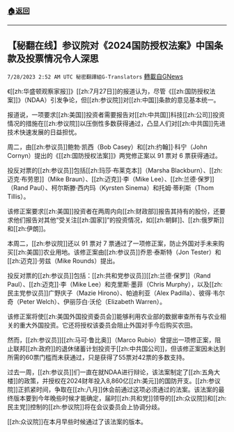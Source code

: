 ###  [:house:返回](README.md)
---


## 【秘翻在线】参议院对《2024国防授权法案》中国条款及投票情况令人深思
`7/28/2023 2:52 AM UTC 秘密翻譯組G-Translators` [轉載自GNews](https://gnews.org/articles/1493850)

《[[zh:华盛顿观察家报]]》[[zh:7月27日]]的报道认为，尽管《[[zh:国防授权法案]]》（NDAA）引发争论，但[[zh:参议院]]对[[zh:中国]]条款的意见基本统一。

报道说，一项要求[[zh:美国]]投资者需要报告对[[zh:中共国]]科技[[zh:公司]]投资情况的措施在[[zh:参议院]]以压倒性多数获得通过，凸显人们对[[zh:中共国]]先进技术快速发展的日益担忧。

周二，由[[zh:参议员]]鲍勃·凯西（Bob Casey）和[[zh:约翰]]·科宁（John Cornyn）提出的《[[zh:国防授权法案]]》两党修正案以 91 票对 6 票获得通过。

投反对票的[[zh:参议员]]包括[[zh:玛莎·布莱克本]]（Marsha Blackburn）、[[zh:迈克·布劳恩]]（Mike Braun）、[[zh:迈克]]·李（Mike Lee）、[[zh:兰德·保罗]]（Rand Paul）、柯尔斯滕·西内玛（Kyrsten Sinema）和托姆·蒂利斯（Thom Tillis）。

该修正案要求[[zh:美国]]投资者在两周内向[[zh:财政部]]报告其持有的股份，还要求他们报告对其他“受关注[[zh:国家]]”的投资情况，如[[zh:朝鲜]]、[[zh:俄罗斯]]和[[zh:伊朗]]。

本周二，[[zh:参议院]]还以 91 票对 7 票通过了一项修正案，防止外国对手未来购买[[zh:美国]]农业用地。该修正案由[[zh:参议员]]乔恩·泰斯特（Jon Tester）和[[zh:迈克]]·劳兹（Mike Rounds）提出。

投反对票的[[zh:参议员]]包括：[[zh:共和党参议员]][[zh:兰德·保罗]]（Rand Paul）、[[zh:迈克]]·李（Mike Lee）和克里斯·墨菲（Chris Murphy），以及[[zh:民主党参议员]]广野庆子（Mazie Hirono）、帕迪利亚（Alex Padilla）、彼得·韦尔奇（Peter Welch）、伊丽莎白·沃伦（Elizabeth Warren）。

该修正案将使[[zh:美国外国投资委员会]]能够利用农业部的数据审查所有与农业相关的重大外国投资。它还将授权该委员会阻止外国对手今后购买农田。

然而，[[zh:参议员]][[zh:马可·鲁比奥]]（Marco Rubio）曾提出一项修正案，阻止联邦[[zh:政府]]的退休储蓄计划投资于[[zh:中共国公司]]，但该修正案因未达到所需的60票门槛而未获通过，只是获得了55票对42票的多数支持。

过去一周，[[zh:参议员]]们一直在就NDAA进行辩论，该法案制定了[[zh:五角大楼]]的政策，并授权在2024财年投入8,860亿[[zh:美元]]的国防开支。[[zh:参议院]]正抓紧时间，争取在[[zh:八月]]休会前通过这项必须通过的法案。该法案的最终版本要到今年晚些时候才能确定，届时[[zh:共和党]]领导的[[zh:众议院]]和[[zh:民主党]]控制的[[zh:参议院]]将在会议委员会上协调分歧。

[[zh:众议院]]在本月早些时候通过了该法案的版本。

